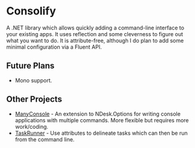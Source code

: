 # Consolify

A .NET library which allows quickly adding a command-line interface to your existing apps.  It uses reflection and some cleverness to figure out what you want to do.  It is attribute-free, although I do plan to add some minimal configuration via a Fluent API.

## Future Plans

* Mono support.

## Other Projects

* [ManyConsole](https://github.com/fschwiet/ManyConsole) - An extension to NDesk.Options for writing console applications with multiple commands.  More flexible but requires more work/coding.
* [TaskRunner](https://github.com/kristofclaes/TaskRunner) - Use attributes to delineate tasks which can then be run from the command line.